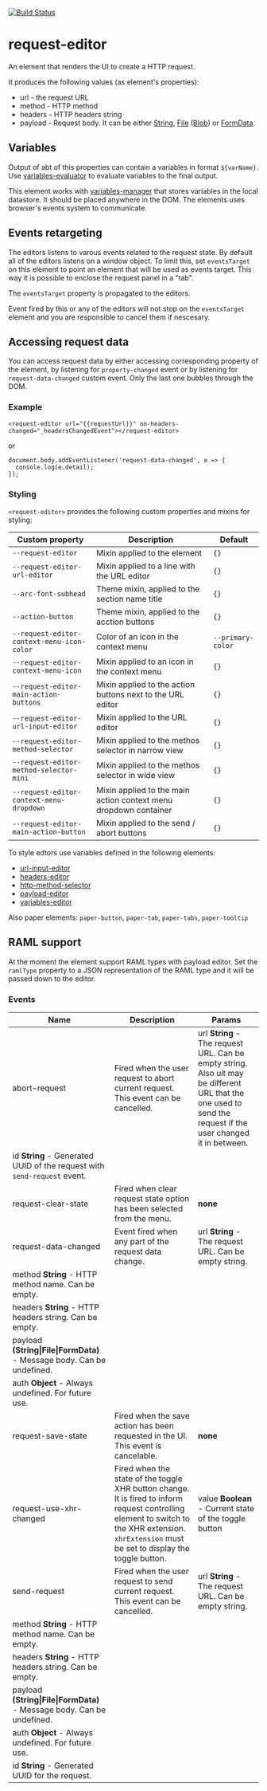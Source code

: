 [![Build Status](https://travis-ci.org/advanced-rest-client/request-editor.svg?branch=stage)](https://travis-ci.org/advanced-rest-client/request-editor)  

# request-editor

An element that renders the UI to create a HTTP request.

It produces the following values (as element's properties):
- url - the request URL
- method - HTTP method
- headers - HTTP headers string
- payload - Request body. It can be either [String](https://developer.mozilla.org/en-US/docs/Web/JavaScript/Reference/Global_Objects/String), [File](https://developer.mozilla.org/en-US/docs/Web/API/File) ([Blob](https://developer.mozilla.org/en-US/docs/Web/API/Blob/Blob)) or [FormData](https://developer.mozilla.org/en-US/docs/Web/API/FormData).

## Variables

Output of abt of this properties can contain a variables in format `${varName}`.
Use [variables-evaluator](https://github.com/advanced-rest-client/variables-evaluator)
to evaluate variables to the final output.

This element works with [variables-manager](https://github.com/advanced-rest-client/variables-manager)
that stores variables in the local datastore. It should be placed anywhere in the DOM. The elements
uses browser's events system to communicate.

## Events retargeting

The editors listens to varous events related to the request state. By default
all of the editors listens on a window object. To limit this, set `eventsTarget`
on this element to point an element that will be used as events target.
This way it is possible to enclose the request panel in a "tab".

The `eventsTarget` property is propagated to the editors.

Event fired by this or any of the editors will not stop on the `eventsTarget`
element and you are responsible to cancel them if nescesary.

## Accessing request data

You can access request data by either accessing corresponding property of the
element, by listening for `property-changed` event or by listening for
`request-data-changed` custom event.
Only the last one bubbles through the DOM.

### Example
```
<request-editor url="{{requestUrl}}" on-headers-changed="_headersChangedEvent"></request-editor>
```
or
```
document.body.addEventListener('request-data-changed', e => {
  console.log(e.detail);
});
```

### Styling
`<request-editor>` provides the following custom properties and mixins for styling:

Custom property | Description | Default
----------------|-------------|----------
`--request-editor` | Mixin applied to the element | `{}`
`--request-editor-url-editor` | Mixin applied to a line with the URL editor | `{}`
`--arc-font-subhead` | Theme mixin, applied to the section name title | `{}`
`--action-button` | Theme mixin, applied to the acction buttons | `{}`
`--request-editor-context-menu-icon-color` | Color of an icon in the context menu | `--primary-color`
`--request-editor-context-menu-icon` | Mixin applied to an icon in the context menu | `{}`
`--request-editor-main-action-buttons` | Mixin applied to the action buttons next to the URL editor | `{}`
`--request-editor-url-input-editor` | Mixin applied to the URL editor | `{}`
`--request-editor-method-selector` | Mixin applied to the methos selector in narrow view | `{}`
`--request-editor-method-selector-mini` | Mixin applied to the methos selector in wide view | `{}`
`--request-editor-context-menu-dropdown` | Mixin applied to the main action context menu dropdown container | `{}`
`--request-editor-main-action-button` | Mixin applied to the send / abort buttons | `{}`

To style edtors use variables defined in the following elements:
- [url-input-editor](https://github.com/advanced-rest-client/url-input-editor)
- [headers-editor](https://github.com/advanced-rest-client/headers-editor)
- [http-method-selector](https://github.com/advanced-rest-client/http-method-selector)
- [payload-editor](https://github.com/advanced-rest-client/payload-editor)
- [variables-editor](https://github.com/advanced-rest-client/variables-editor)

Also paper elements: `paper-button`, `paper-tab`, `paper-tabs`, `paper-tooltip`

## RAML support

At the moment the element support RAML types with payload editor.
Set the `ramlType` property to a JSON representation of the RAML type and
it will be passed down to the editor.



### Events
| Name | Description | Params |
| --- | --- | --- |
| abort-request | Fired when the user request to abort current request.  This event can be cancelled. | url **String** - The request URL. Can be empty string. Also uit may be different URL that the one used to send the request if the user changed it in between. |
id **String** - Generated UUID of the request with `send-request` event. |
| request-clear-state | Fired when clear request state option has been selected from the menu. | __none__ |
| request-data-changed | Event fired when any part of the request data change. | url **String** - The request URL. Can be empty string. |
method **String** - HTTP method name. Can be empty. |
headers **String** - HTTP headers string. Can be empty. |
payload **(String&#124;File&#124;FormData)** - Message body. Can be undefined. |
auth **Object** - Always undefined. For future use. |
| request-save-state | Fired when the save action has been requested in the UI. This event is cancelable. | __none__ |
| request-use-xhr-changed | Fired when the state of the toggle XHR button change. It is fired to inform request controlling element to switch to the XHR extension. `xhrExtension` must be set to display the toggle button. | value **Boolean** - Current state of the toggle button |
| send-request | Fired when the user request to send current request.  This event can be cancelled. | url **String** - The request URL. Can be empty string. |
method **String** - HTTP method name. Can be empty. |
headers **String** - HTTP headers string. Can be empty. |
payload **(String&#124;File&#124;FormData)** - Message body. Can be undefined. |
auth **Object** - Always undefined. For future use. |
id **String** - Generated UUID for the request. |
